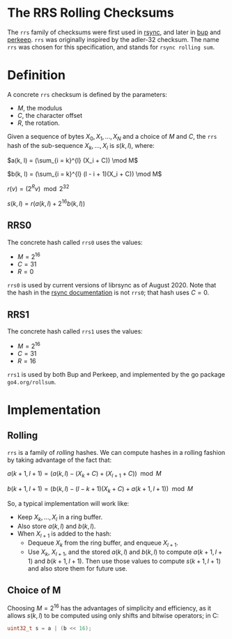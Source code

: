 # The RRS Rolling Checksums

The `rrs` family of checksums were first used in [rsync][rsync], and
later in [bup][bup] and [perkeep][perkeep]. `rrs` was originally
inspired by the adler-32 checksum. The name `rrs` was chosen for this
specification, and stands for `rsync rolling sum`.

# Definition

A concrete `rrs` checksum is defined by the parameters:

- $M$, the modulus
- $C$, the character offset
- $R$, the rotation.

Given a sequence of bytes $X_0, X_1, ..., X_N$ and a choice of $M$ and
$C$, the `rrs` hash of the sub-sequence $X_k, ..., X_l$ is $s(k, l)$,
where:

$a(k, l) = (\sum_{i = k}^{l} (X_i + C)) \mod M$

$b(k, l) = (\sum_{i = k}^{l} (l - i + 1)(X_i + C)) \mod  M$

$r(v) = (2^{R}v) \mod 2^{32}$

$s(k, l) = r(a(k, l) + 2^{16}b(k, l))$

## RRS0

The concrete hash called `rrs0` uses the values:

- $M = 2^{16}$
- $C = 31$
- $R = 0$

`rrs0` is used by current versions of librsync as of August 2020.
Note that the hash in the [rsync documentation][rsync] is not `rrs0`;
that hash uses $C = 0$.

## RRS1

The concrete hash called `rrs1` uses the values:

- $M = 2^{16}$
- $C = 31$
- $R = 16$

`rrs1` is used by both Bup and Perkeep, and implemented by the go
package `go4.org/rollsum`.

# Implementation

## Rolling

`rrs` is a family of _rolling_ hashes. We can compute hashes in a
rolling fashion by taking advantage of the fact that:

$a(k + 1, l + 1) = (a(k, l) - (X_k + C) + (X_{l+1} + C)) \mod M$

$b(k + 1, l + 1) = (b(k, l) - (l - k + 1)(X_k + C) + a(k + 1, l + 1)) \mod M$

So, a typical implementation will work like:

- Keep $X_k, ..., X_l$ in a ring buffer.
- Also store $a(k, l)$ and $b(k, l)$.
- When $X_{l+1}$ is added to the hash:
  - Dequeue $X_k$ from the ring buffer, and enqueue $X_{l+1}$.
  - Use $X_k$, $X_{l+1}$, and the stored $a(k, l)$ and $b(k, l)$ to compute
    $a(k + 1, l + 1)$ and $b(k + 1, l + 1)$. Then use those values to
    compute $s(k + 1, l + 1)$ and also store them for future use.

## Choice of M

Choosing $M = 2^{16}$ has the advantages of simplicity and efficiency,
as it allows $s(k, l)$ to be computed using only shifts and bitwise
operators; in C:

```c
uint32_t s = a | (b << 16);
```

[rsync]: https://rsync.samba.org/tech_report/node3.html
[bup]: https://bup.github.io/
[perkeep]: https://perkeep.org/
